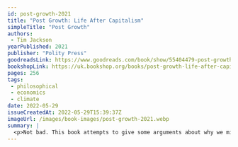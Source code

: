 ```yaml
---
id: post-growth-2021
title: "Post Growth: Life After Capitalism"
simpleTitle: "Post Growth"
authors: 
 - Tim Jackson
yearPublished: 2021
publisher: "Polity Press"
goodreadsLink: https://www.goodreads.com/book/show/55404479-post-growth
bookshopLink: https://uk.bookshop.org/books/post-growth-life-after-capitalism/9781509542529
pages: 256
tags: 
 - philosophical 
 - economics 
 - climate
date: 2022-05-29
issueCreatedAt: 2022-05-29T15:39:37Z
imageUrl: /images/book-images/post-growth-2021.webp
summary: | 
  <p>Not bad. This book attempts to give some arguments about why we might want to consider a "post growth" world; i.e. one not ruled by standard capitalism; by driving for more business growth, more money, etc, etc. I think, sadly, it lacked a bit of detail and technical arguments. Perhaps as an entry point into the post growth literature it's pretty good; but you don't come away with lots of good arguments, or even many practical tips. I certainly don't regret reading it; and I'm sure I've got something out of it, but I wouldn't suggest you drop everything and read it now.</p>
---
```


